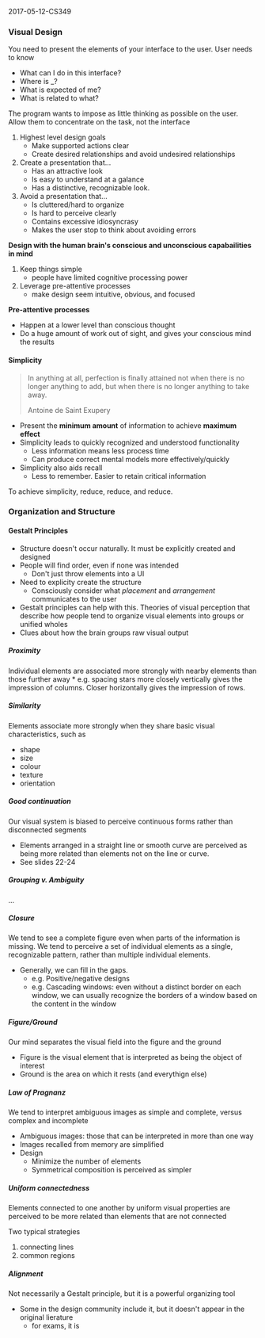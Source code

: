 2017-05-12-CS349



### Visual Design

You need to present the elements of your interface to the user.
User needs to know

* What can I do in this interface?
* Where is _?
* What is expected of me?
* What is related to what?

The program wants to impose as little thinking as possible on the user. Allow them to concentrate on the task, not the interface

1. Highest level design goals
    * Make supported actions clear
    * Create desired relationships and avoid undesired relationships
2. Create a presentation that...
    * Has an attractive look
    * Is easy to understand at a galance
    * Has a distinctive, recognizable look.
3. Avoid a presentation that...
    * Is cluttered/hard to organize
    * Is hard to perceive clearly
    * Contains excessive idiosyncrasy
    * Makes the user stop to think about avoiding errors

**Design with the human brain's conscious and unconscious capabailities in mind**

1. Keep things simple
    * people have limited cognitive processing power
2. Leverage pre-attentive processes
    * make design seem intuitive, obvious, and focused

**Pre-attentive processes**

* Happen at a lower level than conscious thought
* Do a huge amount of work out of sight, and gives your conscious mind the results


#### Simplicity

> In anything at all, perfection is finally attained not when there is no longer anything to add, but when there is no longer anything to take away.
> 
> Antoine de Saint Exupery

* Present the **minimum amount** of information to achieve **maximum effect**
* Simplicity leads to quickly recognized and understood functionality
    - Less information means less process time
    - Can produce correct mental models more effectively/quickly
* Simplicity also aids recall
    - Less to remember. Easier to retain critical information

To achieve simplicity, reduce, reduce, and reduce.



### Organization and Structure

#### Gestalt Principles

* Structure doesn't occur naturally. It must be explicitly created and designed
* People will find order, even if none was intended
    - Don't just throw elements into a UI
* Need to explicity create the structure
    - Consciously consider what *placement* and *arrangement* communicates to the user
* Gestalt principles can help with this. Theories of visual perception that describe how people tend to organize visual elements into groups or unified wholes
* Clues about how the brain groups raw visual output

##### Proximity

Individual elements are associated more strongly with nearby elements than those further away
    * e.g. spacing stars more closely vertically gives the impression of columns. Closer horizontally gives the impression of rows.

##### Similarity

Elements associate more strongly when they share basic visual characteristics, such as

* shape
* size
* colour
* texture
* orientation

##### Good continuation

Our visual system is biased to perceive continuous forms rather than disconnected segments

* Elements arranged in a straight line or smooth curve are perceived as being more related than elements not on the line or curve.
* See slides 22-24

##### Grouping v. Ambiguity

...

##### Closure

We tend to see a complete figure even when parts of the information is missing. We tend to perceive a set of individual elements as a single, recognizable pattern, rather than multiple individual elements.

* Generally, we can fill in the gaps.
    - e.g. Positive/negative designs
    - e.g. Cascading windows: even without a distinct border on each window, we can usually recognize the borders of a window based on the content in the window

##### Figure/Ground

Our mind separates the visual field into the figure and the ground

* Figure is the visual element that is interpreted as being the object of interest
* Ground is the area on which it rests (and everythign else)

##### Law of Pragnanz

We tend to interpret ambiguous images as simple and complete, versus complex and incomplete

* Ambiguous images: those that can be interpreted in more than one way
* Images recalled from memory are simplified
* Design
    - Minimize the number of elements
    - Symmetrical composition is perceived as simpler

##### Uniform connectedness

Elements connected to one another by uniform visual properties are perceived to be more related than elements that are not connected

Two typical strategies

1. connecting lines
2. common regions

##### Alignment

Not necessarily a Gestalt principle, but it is a powerful organizing tool

* Some in the design community include it, but it doesn't appear in the original lierature
    * for exams, it is

